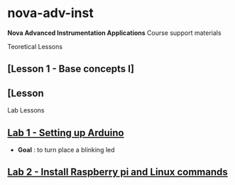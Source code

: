 # nova-adv-inst
**Nova Advanced Instrumentation Applications** Course support materials

Teoretical Lessons

## [Lesson 1 - Base concepts I]
## [Lesson 

Lab Lessons

## [Lab 1 - Setting up Arduino](lab1.md)
- **Goal** : to turn place a blinking led
 

## [Lab 2 - Install Raspberry pi and Linux commands](lab2.md)

